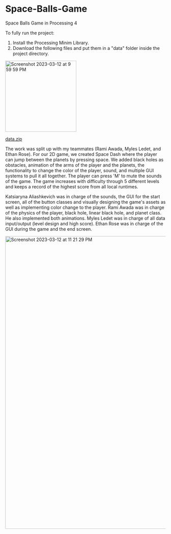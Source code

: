 # Space-Balls-Game
Space Balls Game in Processing 4

To fully run the project:

1. Install the Processing Minim Library.
2. Download the following files and put them in a "data" folder inside the project directory.

<img width="223" alt="Screenshot 2023-03-12 at 9 59 59 PM" src="https://user-images.githubusercontent.com/113384816/224598320-8ffca0b6-4fe3-4b45-9ea2-5369f8c974b5.png">

[data.zip](https://github.com/cyberkatrina/Space-Balls-Game/files/10953113/data.zip)

The work was split up with my teammates (Rami Awada, Myles Ledet, and Ethan Rose). For our 2D game, we created Space Dash where the player can jump between the planets by pressing space. We added black holes as obstacles, animation of the arms of the player and the planets, the functionality to change the color of the player, sound, and multiple GUI systems to pull it all together. The player can press 'M' to mute the sounds of the game. The game increases with difficulty through 5 different levels and keeps a record of the highest score from all local runtimes.

Katsiaryna Aliashkevich was in charge of the sounds, the GUI for the start screen, all of the button classes and visually designing the game's assets as well as implementing color change to the player. Rami Awada was in charge of the physics of the player, black hole, linear black hole, and planet class. He also implemented both animations. Myles Ledet was in charge of all data input/output (level design and high score). Ethan Rose was in charge of the GUI during the game and the end screen.

<img width="919" alt="Screenshot 2023-03-12 at 11 21 29 PM" src="https://user-images.githubusercontent.com/113384816/224608053-7c0f82d2-549e-42b2-8ad9-12cf434f25c8.png">
